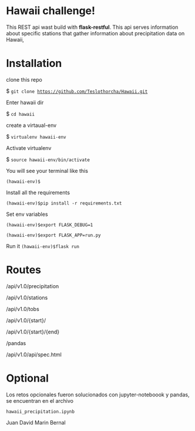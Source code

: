 #  Hawaii challenge!

This REST api wast build with **flask-restful**. This api serves information about specific stations that gather information about precipitation data on Hawaii, 


# Installation

clone this repo 

$ <code>git clone https://github.com/Teslothorcha/Hawaii.git</code>

Enter hawaii dir

$ <code>cd hawaii</code>

create a virtaual-env

$ <code>virtualenv hawaii-env</code>

Activate virtualenv

$ <code>source hawaii-env/bin/activate</code>

You will see your terminal like this

<code>(hawaii-env)$ </code>

Install all the requirements

<code>(hawaii-env)$pip install -r requirements.txt </code>

Set env variables

<code>(hawaii-env)$export FLASK\_DEBUG=1 </code>

<code>(hawaii-env)$export FLASK_APP=run.py </code>

Run it
<code>(hawaii-env)$flask run </code>

# Routes

/api/v1.0/precipitation

/api/v1.0/stations

/api/v1.0/tobs

/api/v1.0/{start}/

/api/v1.0/{start}/{end}

/pandas

/api/v1.0/api/spec.html

# Optional

Los retos opcionales fueron solucionados con jupyter-noteboook y pandas, se encuentran en el archivo

<code>hawaii_precipitation.ipynb </code>

Juan David Marin Bernal